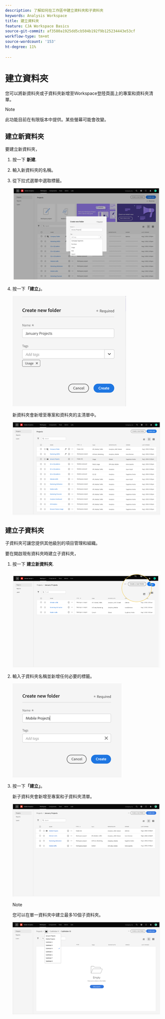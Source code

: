 ```yaml
---
description: 了解如何在工作區中建立資料夾和子資料夾
keywords: Analysis Workspace
title: 建立資料夾
feature: CJA Workspace Basics
source-git-commit: af3580a1925dd5cb504b192f9b125234443e53cf
workflow-type: tm+mt
source-wordcount: '153'
ht-degree: 11%

---
```



# 建立資料夾

您可以將新資料夾或子資料夾新增至Workspace登陸頁面上的專案和資料夾清單。

>[!NOTE]
>
>此功能目前在有限版本中提供。某些螢幕可能會改變。

## 建立新資料夾

要建立新資料夾，

1. 按一下 **新建**.

1. 輸入新資料夾的名稱。

1. 從下拉式選單中選取標籤。

   ![](/help/analysis-workspace/build-workspace-project/assets/select-tags.png)

1. 按一下&#x200B;**「建立」**。

   ![](/help/analysis-workspace/build-workspace-project/assets/create.png)

   新資料夾會新增至專案和資料夾的主清單中。

   ![](/help/analysis-workspace/build-workspace-project/assets/create-new-listed.png)

## 建立子資料夾

子資料夾可讓您提供其他級別的項目管理和組織。

要在開啟現有資料夾時建立子資料夾，

1. 按一下 **建立新資料夾**.

   ![](/help/analysis-workspace/build-workspace-project/assets/create-subfolder2.png)

1. 輸入子資料夾名稱並新增任何必要的標籤。

   ![](/help/analysis-workspace/build-workspace-project/assets/create-subfolder-name.png)

1. 按一下&#x200B;**「建立」**。

   新子資料夾會新增至專案和子資料夾清單。

   ![](/help/analysis-workspace/build-workspace-project/assets/create-subfolder-added.png)

   >[!NOTE]
   >
   >您可以在單一資料夾中建立最多10個子資料夾。

   ![](/help/analysis-workspace/build-workspace-project/assets/create-subfolder-limit.png)
